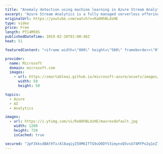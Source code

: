 ```yaml
---
title: "Anomaly detection using machine learning in Azure Stream Analytics | Azure Friday"
excerpt: "Azure Stream Analytics is a fully managed serverless offering on Azure. With the new Anomaly Detection functions in Stream Analytics, the whole complexity associated with building and training custom machine learning (ML) models is reduced to a simple function call resulting in lower costs, faster time"
originalUrl: https://youtube.com/watch?v=Ra8HhBLdzHE
type: video
price: Free
length: PT14M59S
publishedDateTime: 2019-02-28T01:00:46Z
heat: 51

featuredContent: "<iframe width=\"800\" height=\"500\" frameborder=\"0\" src=\"https://www.youtube.com/embed/Ra8HhBLdzHE\" allow=\"accelerometer; autoplay; encrypted-media; gyroscope; picture-in-picture\" allowfullscreen></iframe>"

provider:
  name: Microsoft
  domain: microsoft.com
  images:
    - url: https://smartableai.github.io/microsoft-azure/assets/images/organizations/microsoft.com-50x50.jpg
      width: 50
      height: 50

topics:
  - Azure
  - AI
  - Analytics

images:
  - url: https://i.ytimg.com/vi/Ra8HhBLdzHE/maxresdefault.jpg
    width: 1280
    height: 720
    isCached: true

secured: "2pF3kksdBAt9Tx/Al8aqiyZ50M6IfTG9uO0DYV3imynxQ5vsU74MfPo2q1eZ7jSWnLg9QI1/2Gff1o04G1CFWe0z3mQPcQUBUjB3OnMHZ/iTI7BklLjpcluV2mt9WY/UIrAOLXExU3KnpT7E+UYSyuGjKjxOj2sWbLWUOflI2ZpkDGNlcBmKu251Qt28VRelXOae7MHVoj3F5ZQbprkPydd7dscv9ZxsT2IMZgMosACK65quRQMYmFa407sfjrOuoHdwtnLxHZUuW0qUTgPYn8dxMVzz4/ba4UF+O4mbnIO3B8/JpONokEv6J0Rm6tmUFRhlrB09+f0jQakLLOvdICf22MOJgrheV4MD2W2eyCA7hxuQX8j/QjWd4Y+yf2JOtR8t5mjCBypW9tWKToTIUc+oc+b1evOOHagA9vYqRoY=;tZ+5uzqCIOF7b4SFg1eh8Q=="
---
```


